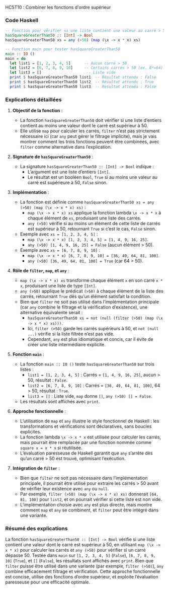 HC5T10 : Combiner les fonctions d'ordre supérieur
### Code Haskell

```haskell
-- Fonction pour vérifier si une liste contient une valeur au carré > 50
hasSquareGreaterThan50 :: [Int] -> Bool
hasSquareGreaterThan50 xs = any (>50) (map (\x -> x * x) xs)

-- Fonction main pour tester hasSquareGreaterThan50
main :: IO ()
main = do
  let list1 = [1, 2, 3, 4, 5]      -- Aucun carré > 50
  let list2 = [6, 7, 8, 9, 10]     -- Certains carrés > 50 (ex. 8²=64)
  let list3 = []                    -- Liste vide
  print $ hasSquareGreaterThan50 list1  -- Résultat attendu : False
  print $ hasSquareGreaterThan50 list2  -- Résultat attendu : True
  print $ hasSquareGreaterThan50 list3  -- Résultat attendu : False
```

### Explications détaillées

1. **Objectif de la fonction** :
   - La fonction `hasSquareGreaterThan50` doit vérifier si une liste d’entiers contient au moins une valeur dont le carré est supérieur à 50.
   - Elle utilise `map` pour calculer les carrés, `filter` n’est pas strictement nécessaire ici (car `any` peut gérer le filtrage implicite), mais je vais montrer comment les trois fonctions peuvent être combinées, avec `filter` comme alternative dans l’explication.

2. **Signature de `hasSquareGreaterThan50`** :
   - La signature `hasSquareGreaterThan50 :: [Int] -> Bool` indique :
     - L’argument est une liste d’entiers `[Int]`.
     - Le résultat est un booléen `Bool`, `True` si au moins une valeur au carré est supérieure à 50, `False` sinon.

3. **Implémentation** :
   - La fonction est définie comme `hasSquareGreaterThan50 xs = any (>50) (map (\x -> x * x) xs)` :
     - `map (\x -> x * x) xs` applique la fonction lambda `\x -> x * x` à chaque élément de `xs`, produisant une liste des carrés.
     - `any (>50)` vérifie si au moins un élément de cette liste de carrés est supérieur à 50, retournant `True` si c’est le cas, `False` sinon.
   - Exemple avec `xs = [1, 2, 3, 4, 5]` :
     - `map (\x -> x * x) [1, 2, 3, 4, 5] = [1, 4, 9, 16, 25]`.
     - `any (>50) [1, 4, 9, 16, 25] = False` (aucun élément > 50).
   - Exemple avec `xs = [6, 7, 8, 9, 10]` :
     - `map (\x -> x * x) [6, 7, 8, 9, 10] = [36, 49, 64, 81, 100]`.
     - `any (>50) [36, 49, 64, 81, 100] = True` (car 64 > 50).

4. **Rôle de `filter`, `map`, et `any`** :
   - `map (\x -> x * x) xs` transforme chaque élément `x` en son carré `x * x`, produisant une liste de type `[Int]`.
   - `any (>50)` applique le prédicat `(>50)` à chaque élément de la liste des carrés, retournant `True` dès qu’un élément satisfait la condition.
   - Bien que `filter` ne soit pas utilisé dans l’implémentation principale (car `any` combine le filtrage et la vérification d’existence), une alternative équivalente serait :
     - `hasSquareGreaterThan50 xs = not (null (filter (>50) (map (\x -> x * x) xs)))`.
     - Ici, `filter (>50)` garde les carrés supérieurs à 50, et `not (null ...)` vérifie si la liste filtrée n’est pas vide.
     - Cependant, `any` est plus idiomatique et concis, car il évite de créer une liste intermédiaire explicite.

5. **Fonction `main`** :
   - La fonction `main :: IO ()` teste `hasSquareGreaterThan50` sur trois listes :
     - `list1 = [1, 2, 3, 4, 5]` : Carrés = `[1, 4, 9, 16, 25]`, aucun > 50, résultat : `False`.
     - `list2 = [6, 7, 8, 9, 10]` : Carrés = `[36, 49, 64, 81, 100]`, 64 > 50, résultat : `True`.
     - `list3 = []` : Liste vide, `map` donne `[]`, `any (>50) [] = False`.
   - Les résultats sont affichés avec `print`.

6. **Approche fonctionnelle** :
   - L’utilisation de `map` et `any` illustre le style fonctionnel de Haskell : les transformations et vérifications sont déclaratives, sans boucles explicites.
   - La fonction lambda `\x -> x * x` est utilisée pour calculer les carrés, mais pourrait être remplacée par une fonction nommée comme `square x = x * x` si réutilisée.
   - L’évaluation paresseuse de Haskell garantit que `any` s’arrête dès qu’un carré > 50 est trouvé, optimisant l’exécution.

7. **Intégration de `filter`** :
   - Bien que `filter` ne soit pas nécessaire dans l’implémentation principale, il pourrait être utilisé pour extraire les carrés > 50 avant de vérifier leur existence avec `any` ou `null`.
   - Par exemple, `filter (>50) (map (\x -> x * x) xs)` donnerait `[64, 81, 100]` pour `list2`, et on pourrait vérifier si cette liste est non vide.
   - L’implémentation choisie avec `any` est plus directe, mais montre comment `map` et `any` se combinent, et `filter` peut être intégré dans une variante.

### Résumé des explications

La fonction `hasSquareGreaterThan50 :: [Int] -> Bool` vérifie si une liste contient une valeur dont le carré est supérieur à 50, en utilisant `map (\x -> x * x)` pour calculer les carrés et `any (>50)` pour vérifier si un carré dépasse 50. Testée dans `main` sur `[1, 2, 3, 4, 5]` (`False`), `[6, 7, 8, 9, 10]` (`True`), et `[]` (`False`), les résultats sont affichés avec `print`. Bien que `filter` puisse être utilisé dans une variante (par exemple, `filter (>50)`), `any` combine efficacement filtrage et vérification. Cette approche fonctionnelle est concise, utilise des fonctions d’ordre supérieur, et exploite l’évaluation paresseuse pour une efficacité optimale.

